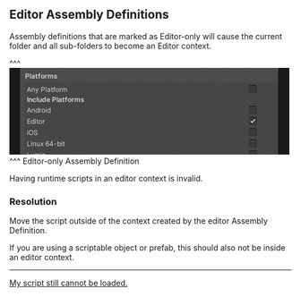 ## Editor Assembly Definitions
Assembly definitions that are marked as Editor-only will cause the current folder and all sub-folders to become an Editor context.  

^^^
![Editor Assembly Definition](../Building/editor-asmdef.png)
^^^ Editor-only Assembly Definition

Having runtime scripts in an editor context is invalid.  

### Resolution
Move the script outside of the context created by the editor Assembly Definition.  

If you are using a scriptable object or prefab, this should also not be inside an editor context.

---  
[My script still cannot be loaded.](Restart%20Unity.md)
